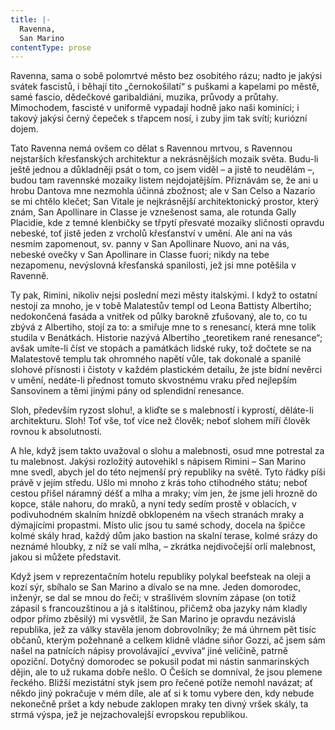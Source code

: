 ```yaml
---
title: |-
  Ravenna,
  San Marino
contentType: prose
---
```


Ravenna, sama o sobě polomrtvé město bez osobitého rázu; nadto je jakýsi svátek fascistů, i běhají tito „černokošilatí“ s puškami a kapelami po městě, samé fascio, dědečkové garibaldiáni, muzika, průvody a průtahy. Mimochodem, fascisté v uniformě vypadají hodně jako naši kominíci; i takový jakýsi černý čepeček s třapcem nosí, i zuby jim tak svítí; kuriózní dojem.

Tato Ravenna nemá ovšem co dělat s Ravennou mrtvou, s Ravennou nejstarších křesťanských architektur a nekrásnějších mozaik světa. Budu-li ještě jednou a důkladněji psát o tom, co jsem viděl – a jistě to neudělám –, budou tam ravennské mozaiky listem nejdojatějším. Přiznávám se, že ani u hrobu Dantova mne nezmohla účinná zbožnost; ale v San Celso a Nazario se mi chtělo klečet; San Vitale je nejkrásnější architektonický prostor, který znám, San Apollinare in Classe je vznešenost sama, ale rotunda Gally Placidie, kde z temné klenbičky se třpytí přesvaté mozaiky sličnosti opravdu nebeské, toť jistě jeden z vrcholů křesťanství v umění. Ale ani na vás nesmím zapomenout, sv. panny v San Apollinare Nuovo, ani na vás, nebeské ovečky v San Apollinare in Classe fuori; nikdy na tebe nezapomenu, nevýslovná křesťanská spanilosti, jež jsi mne potěšila v Ravenně.

Ty pak, Rimini, nikoliv nejsi poslední mezi městy italskými. I když to ostatní nestojí za mnoho, je v tobě Malatestův templ od Leona Battisty Albertiho; nedokončená fasáda a vnitřek od půlky barokně zfušovaný, ale to, co tu zbývá z Albertiho, stojí za to: a smiřuje mne to s renesancí, která mne tolik studila v Benátkách. Historie nazývá Albertiho „teoretikem rané renesance“; avšak umíte-li číst ve stopách a památkách lidské ruky, tož dočtete se na Malatestově templu tak ohromného napětí vůle, tak dokonalé a spanilé slohové přísnosti i čistoty v každém plastickém detailu, že jste bídní nevěrci v umění, nedáte-li přednost tomuto skvostnému vraku před nejlepším Sansovinem a těmi jinými pány od splendidní renesance.

Sloh, především ryzost slohu!, a kliďte se s malebností i kyprostí, děláte-li architekturu. Sloh! Toť vše, toť více než člověk; neboť slohem míří člověk rovnou k absolutnosti.

A hle, když jsem takto uvažoval o slohu a malebnosti, osud mne potrestal za tu malebnost. Jakýsi rozložitý autovehikl s nápisem Rimini – San Marino mne svedl, abych jel do této nejmenší prý republiky na světě. Tyto řádky píši právě v jejím středu. Ušlo mi mnoho z krás toho ctihodného státu; neboť cestou přišel náramný déšť a mlha a mraky; vím jen, že jsme jeli hrozně do kopce, stále nahoru, do mraků, a nyní tedy sedím prostě v oblacích, v podivuhodném skalním hnízdě obklopeném na všech stranách mraky a dýmajícími propastmi. Místo ulic jsou tu samé schody, docela na špičce kolmé skály hrad, každý dům jako bastion na skalní terase, kolmé srázy do neznámé hloubky, z níž se valí mlha, – zkrátka nejdivočejší orlí malebnost, jakou si můžete představit.

Když jsem v reprezentačním hotelu republiky polykal beefsteak na oleji a kozí sýr, sbíhalo se San Marino a dívalo se na mne. Jeden domorodec, inženýr, se dal se mnou do řeči; v strašlivém slovním zápase (on totiž zápasil s francouzštinou a já s italštinou, přičemž oba jazyky nám kladly odpor přímo zběsilý) mi vysvětlil, že San Marino je opravdu nezávislá republika, jež za války stavěla jenom dobrovolníky; že má úhrnem pět tisíc občanů, kterým požehnaně a celkem klidně vládne siňor Gozzi, ač jsem sám našel na patnících nápisy provolávající „evviva“ jiné veličině, patrně opoziční. Dotyčný domorodec se pokusil podat mi nástin sanmarinských dějin, ale to už rukama dobře nešlo. O Češích se domníval, že jsou plemene řeckého. Bližší mezistátní styk jsem pro řečené potíže nemohl navázat; ať někdo jiný pokračuje v mém díle, ale ať si k tomu vybere den, kdy nebude nekonečně pršet a kdy nebude zaklopen mraky ten divný vršek skály, ta strmá výspa, jež je nejzachovalejší evropskou republikou.
